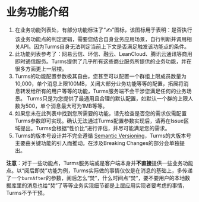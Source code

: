 # 业务功能介绍

1. 在业务功能列表处，有部分功能标注了“✍”图标，该图标用于表明：是否执行该业务功能点的判定逻辑，需要您结合自身业务应用场景，自行判断并调用相关API。因为Turms自身无法判定当前上下文是否满足触发该功能点的条件。
2. 此功能列表参考了：网易云信、环信、融云、LeanCloud、腾讯云通讯等商用即时通信服务。Turms提供了几乎所有这些商业服务所提供的业务功能，并在很多方面更上一层楼。
3. Turms的功能配置参数极其自由，您甚至可以配置一个群组上限成员数量为10,000，单个消息上限100MB，关闭大部分业务功能等等的配置，拓展将消息转发给所有的用户等等的功能，Turms服务端不会干涉您满足任何的业务场景。
   Turms只是为您提供了最通用且合理的默认配置，如默认一个群的上限人数为500，单个消息最大可为1MB等等。
4. 如果您未在此列表中找到您所需要的功能，请先检查是否您的需求仅需配置Turms参数即可实现。确认无法通过Turms配置参数实现后，请再在Issue区域提出。Turms会根据“性价比”进行评估，并尽可能满足您的需求。
5. Turms的版本号设计并不完全遵循 [Semantic Versioning](https://github.com/semver/semver/blob/master/semver.md)，Turms的大版本号主要由关键功能的引入而推动。在涉及Breaking Changes的部分会单独提出。

**注意**：对于一些功能点，Turms服务端或是客户端本身并**不直接**提供一些业务功能点。以“阅后即焚”功能为例，Turms实际做的事情仅仅是在消息的基础上，多传递了一个`burnAfter`的参数，阅后怎么“焚”，什么时间点“焚”，要不要用户的本地数据库里的消息也给“焚”了等等业务实现细节都是上层应用实现者要考虑的事情，Turms不予干预。